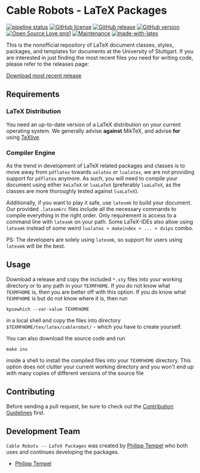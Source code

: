 # Cable Robots - LaTeX Packages

[![pipeline status](https://github.com/cable-robots/latex/badges/master/pipeline.svg)](https://github.com/cable-robots/latex/commits/master) [![GitHub license](https://img.shields.io/github/license/iswunistuttgart/latex-templates.svg)](https://github.com/cable-robots/latex/blob/master/LICENSE) [![GitHub release](https://img.shields.io/github/release/iswunistuttgart/latex-templates.svg)](https://github.com/cable-robots/latex/releases/) [![GitHub version](https://badge.fury.io/gh/iswunistuttgart%2Flatex-templates.svg)](https://github.com/cable-robots/latex) [![Open Source Love png1](https://badges.frapsoft.com/os/v1/open-source.png?v=103)](https://github.com/cable-robots/latex/) [![Maintenance](https://img.shields.io/badge/Maintained%3F-yes-green.svg)](https://github.com/cable-robots/latex/graphs/commit-activity) [![made-with-latex](https://img.shields.io/badge/Made%20with-LaTeX-1f425f.svg)](https://github.com/cable-robots/latex)

This is the nonofficial repository of LaTeX document classes, styles, packages, and templates for documents at the University of Stuttgart.
If you are interested in just finding the most recent files you need for writing code, please refer to the releases page:

[Download most recent release](https://github.com/cable-robots/latex)

## Requirements

### LaTeX Distribution

You need an up-to-date version of a LaTeX distribution on your current operating system.
We generally advise **against** MikTeX, and advise **for** using [TeXlive](https://www.tug.org/texlive/).

### Compiler Engine

As the trend in development of LaTeX related packages and classes is to move away from `pdflatex` towards `xelatex` or `lualatex`, we are not providing support for `pdflatex` anymore.
As such, you will need to compile your document using either `XeLaTeX` or `luaLaTeX` (preferably `luaLaTeX`, as the classes are more thoroughly tested against `luaLaTeX`).

Additionally, if you want to play it safe, use `latexmk` to build your document. Our provided `.latexmkrc` files include all the necessary commands to compile everything in the right order. Only requirement is access to a command line with `latexmk` on your path. Some LaTeX-IDEs also allow using `latexmk` instead of some weird `lualatex + makeindex + ... + dvips` combo.

PS: The developers are solely using `latexmk`, so support for users using `latexmk` will be the best.

## Usage

Download a release and copy the included `*.sty` files into your working directory or to any path in your `TEXMFHOME`.
If you do not know what `TEXMFHOME` is, then you are better off with this option.
If you do know what `TEXMFHOME` is but do not know where it is, then run
```shell
kpsewhich --var-value TEXMFHOME
```
in a local shell and copy the files into directory `$TEXMFHOME/tex/latex/cablerobot/` - which you have to create yourself.

You can also download the source code and run
```shell
make ins
```
inside a shell to install the compiled files into your `TEXMFHOME` directory.
This option does not clutter your current working directory and you won't end up with many copies of different versions of the source file

## Contributing

Before sending a pull request, be sure to check out the [Contribution Guidelines](CONTRIBUTING.md) first.

## Development Team

`Cable Robots -- LaTeX Packages` was created by [Philipp Tempel](https://www.tudelft.nl/en/3me/departments/precision-and-microsystems-engineering-pme/people/junior-research-staff/tempel-philipp/) who both uses and continues developing the packages.

* [Philipp Tempel](http://philipptempel.me)
